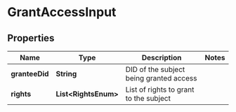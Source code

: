 # GrantAccessInput

## Properties

| Name           | Type                       | Description                             | Notes |
| -------------- | -------------------------- | --------------------------------------- | ----- |
| **granteeDid** | **String**                 | DID of the subject being granted access |       |
| **rights**     | **List&lt;RightsEnum&gt;** | List of rights to grant to the subject  |       |
